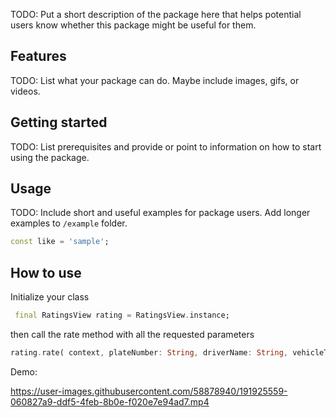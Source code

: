 <!-- 
This README describes the package. If you publish this package to pub.dev,
this README's contents appear on the landing page for your package.

For information about how to write a good package README, see the guide for
[writing package pages](https://dart.dev/guides/libraries/writing-package-pages). 

For general information about developing packages, see the Dart guide for
[creating packages](https://dart.dev/guides/libraries/create-library-packages)
and the Flutter guide for
[developing packages and plugins](https://flutter.dev/developing-packages). 
-->

TODO: Put a short description of the package here that helps potential users
know whether this package might be useful for them.

## Features

TODO: List what your package can do. Maybe include images, gifs, or videos.

## Getting started

TODO: List prerequisites and provide or point to information on how to
start using the package.

## Usage

TODO: Include short and useful examples for package users. Add longer examples
to `/example` folder. 

```dart
const like = 'sample';
```

## How to use 
Initialize your class 
```dart
 final RatingsView rating = RatingsView.instance;
```

then call the rate method with all the requested parameters

```dart
rating.rate( context, plateNumber: String, driverName: String, vehicleType: String, image: String),
```

Demo:

https://user-images.githubusercontent.com/58878940/191925559-060827a9-ddf5-4feb-8b0e-f020e7e94ad7.mp4





